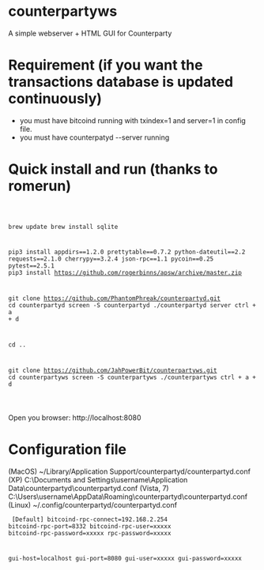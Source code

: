 counterpartyws
==========

A simple webserver + HTML GUI for Counterparty

# Requirement (if you want the transactions database is updated continuously)

* you must have bitcoind running with txindex=1 and server=1 in config file. 
* you must have counterpatyd --server running

# Quick install and run (thanks to romerun)

<code><pre>

brew update
brew install sqlite

pip3 install appdirs==1.2.0 prettytable==0.7.2 python-dateutil==2.2 requests==2.1.0 cherrypy==3.2.4 json-rpc==1.1 pycoin==0.25 pytest==2.5.1
pip3 install https://github.com/rogerbinns/apsw/archive/master.zip

git clone https://github.com/PhantomPhreak/counterpartyd.git
cd counterpartyd
screen -S counterpartyd
./counterpartyd server
ctrl + a + d

cd ..

git clone https://github.com/JahPowerBit/counterpartyws.git
cd counterpartyws
screen -S counterpartyws
./counterpartyws
ctrl + a + d

</pre></code>

Open you browser: http://localhost:8080

# Configuration file

(MacOS) ~/Library/Application Support/counterpartyd/counterpartyd.conf
(XP) C:\Documents and Settings\username\Application Data\counterpartyd\counterpartyd.conf
(Vista, 7) C:\Users\username\AppData\Roaming\counterpartyd\counterpartyd.conf
(Linux) ~/.config/counterpartyd/counterpartyd.conf

<code><pre>
[Default]
bitcoind-rpc-connect=192.168.2.254
bitcoind-rpc-port=8332
bitcoind-rpc-user=xxxxx
bitcoind-rpc-password=xxxxx
rpc-password=xxxxx

gui-host=localhost
gui-port=8080
gui-user=xxxxx
gui-password=xxxxx
</pre></code>
